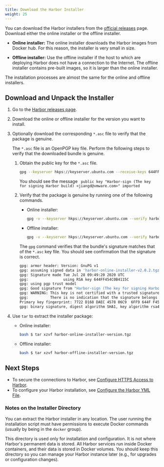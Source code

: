 ```yaml
---
title: Download the Harbor Installer
weight: 25
---
```


You can download the Harbor installers from the [official releases](https://github.com/goharbor/harbor/releases) page. Download either the online installer or the offline installer. 

- **Online installer:** The online installer downloads the Harbor images from Docker hub. For this reason, the installer is very small in size.

- **Offline installer:** Use the offline installer if the host to which are deploying Harbor does not have a connection to the Internet. The offline installer contains pre-built images, so it is larger than the online installer.

The installation processes are almost the same for the online and offline installers.

## Download and Unpack the Installer

1. Go to the [Harbor releases page](https://github.com/goharbor/harbor/releases). 
1. Download the online or offline installer for the version you want to install.
1. Optionally download the corresponding `*.asc` file to verify that the package is genuine. 
  
   The `*.asc` file is an OpenPGP key file. Perform the following steps to verify that the downloaded bundle is genuine. 
   
   1. Obtain the public key for the `*.asc` file.
      
      ```sh
      gpg --keyserver hkps://keyserver.ubuntu.com --receive-keys 644FF454C0B4115C
      ```
      
      You should see the message ` public key "Harbor-sign (The key for signing Harbor build) <jiangd@vmware.com>" imported`
   1. Verify that the package is genuine by running one of the following commands.

      - Online installer:

         ```sh
         gpg -v --keyserver hkps://keyserver.ubuntu.com --verify harbor-online-installer-version.tgz.asc
         ```

      - Offline installer:

         ```sh
         gpg -v --keyserver hkps://keyserver.ubuntu.com --verify harbor-offline-installer-version.tgz.asc
         ```
      
      The `gpg` command verifies that the bundle's signature matches that of the `*.asc` key file. You should see confirmation that the signature is correct.
      
      ```sh
      gpg: armor header: Version: GnuPG v1
      gpg: assuming signed data in 'harbor-online-installer-v2.0.2.tgz'
      gpg: Signature made Tue Jul 28 09:49:20 2020 UTC
      gpg:                using RSA key 644FF454C0B4115C
      gpg: using pgp trust model
      gpg: Good signature from "Harbor-sign (The key for signing Harbor build) <jiangd@vmware.com>" [unknown]
      gpg: WARNING: This key is not certified with a trusted signature!
      gpg:          There is no indication that the signature belongs to the owner.
      Primary key fingerprint: 7722 D168 DAEC 4578 06C9  6FF9 644F F454 C0B4 115C
      gpg: binary signature, digest algorithm SHA1, key algorithm rsa4096
      ```

1. Use `tar` to extract the installer package:

   - Online installer:

      ```sh
      bash $ tar xzvf harbor-online-installer-version.tgz
      ```

   - Offline installer:
   
      ```sh
      bash $ tar xzvf harbor-offline-installer-version.tgz
      ```
   
## Next Steps

- To secure the connections to Harbor, see [Configure HTTPS Access to Harbor](configure-https.md).
- To configure your Harbor installation, see [Configure the Harbor YML File](configure-yml-file.md).

### Notes on the Installer Directory

You can extract the Harbor installer in any location. The user running the installation script must have permissions to execute Docker commands (usually by being in the `docker` group).

This directory is used only for installation and configuration. It is not where Harbor's permanent data is stored. All Harbor services run inside Docker containers, and their data is stored in Docker volumes. You should keep this directory so you can manage your Harbor instance later (e.g., for upgrades or configuration changes).
